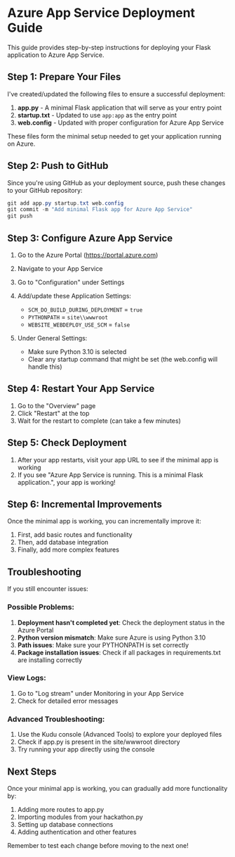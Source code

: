 # Azure App Service Deployment Guide

This guide provides step-by-step instructions for deploying your Flask application to Azure App Service.

## Step 1: Prepare Your Files

I've created/updated the following files to ensure a successful deployment:

1. **app.py** - A minimal Flask application that will serve as your entry point
2. **startup.txt** - Updated to use `app:app` as the entry point
3. **web.config** - Updated with proper configuration for Azure App Service

These files form the minimal setup needed to get your application running on Azure.

## Step 2: Push to GitHub

Since you're using GitHub as your deployment source, push these changes to your GitHub repository:

```powershell
git add app.py startup.txt web.config
git commit -m "Add minimal Flask app for Azure App Service"
git push
```

## Step 3: Configure Azure App Service

1. Go to the Azure Portal (https://portal.azure.com)
2. Navigate to your App Service
3. Go to "Configuration" under Settings
4. Add/update these Application Settings:
   - `SCM_DO_BUILD_DURING_DEPLOYMENT` = `true`
   - `PYTHONPATH` = `site\\wwwroot`
   - `WEBSITE_WEBDEPLOY_USE_SCM` = `false`

5. Under General Settings:
   - Make sure Python 3.10 is selected
   - Clear any startup command that might be set (the web.config will handle this)

## Step 4: Restart Your App Service

1. Go to the "Overview" page
2. Click "Restart" at the top
3. Wait for the restart to complete (can take a few minutes)

## Step 5: Check Deployment

1. After your app restarts, visit your app URL to see if the minimal app is working
2. If you see "Azure App Service is running. This is a minimal Flask application.", your app is working!

## Step 6: Incremental Improvements

Once the minimal app is working, you can incrementally improve it:

1. First, add basic routes and functionality
2. Then, add database integration
3. Finally, add more complex features

## Troubleshooting

If you still encounter issues:

### Possible Problems:

1. **Deployment hasn't completed yet**: Check the deployment status in the Azure Portal
2. **Python version mismatch**: Make sure Azure is using Python 3.10
3. **Path issues**: Make sure your PYTHONPATH is set correctly
4. **Package installation issues**: Check if all packages in requirements.txt are installing correctly

### View Logs:

1. Go to "Log stream" under Monitoring in your App Service
2. Check for detailed error messages

### Advanced Troubleshooting:

1. Use the Kudu console (Advanced Tools) to explore your deployed files
2. Check if app.py is present in the site/wwwroot directory
3. Try running your app directly using the console

## Next Steps

Once your minimal app is working, you can gradually add more functionality by:

1. Adding more routes to app.py
2. Importing modules from your hackathon.py
3. Setting up database connections
4. Adding authentication and other features

Remember to test each change before moving to the next one!
